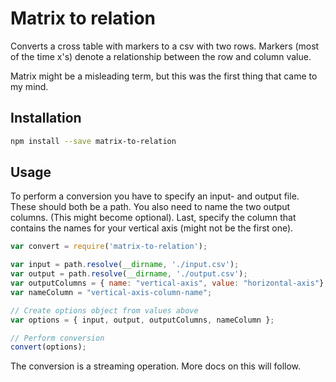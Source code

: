# Matrix to relation
Converts a cross table with markers to a csv with two rows. Markers (most of the time x's) denote a relationship between
the row and column value. 

Matrix might be a misleading term, but this was the first thing that came to my mind.

## Installation
```bash
npm install --save matrix-to-relation
```

## Usage
To perform a conversion you have to specify an input- and output file. These should both be a path.
You also need to name the two output columns. (This might become optional).
Last, specify the column that contains the names for your vertical axis (might not be the first one).

```JavaScript
var convert = require('matrix-to-relation');

var input = path.resolve(__dirname, './input.csv');
var output = path.resolve(__dirname, './output.csv');
var outputColumns = { name: "vertical-axis", value: "horizontal-axis"};
var nameColumn = "vertical-axis-column-name";

// Create options object from values above
var options = { input, output, outputColumns, nameColumn };

// Perform conversion
convert(options);
```

The conversion is a streaming operation. More docs on this will follow.